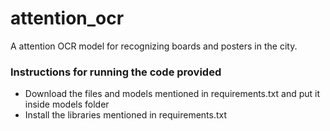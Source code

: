 # attention_ocr
A attention OCR model for recognizing boards and posters in the city. 
### Instructions for running the code provided

- Download the files and models mentioned in requirements.txt and put it inside models folder
- Install the libraries mentioned in requirements.txt